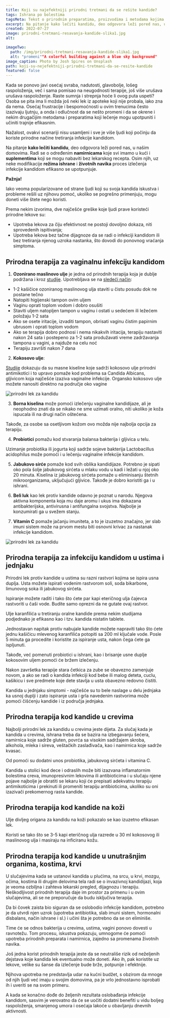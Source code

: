 ```yaml
---
title: Koji su najefektniji prirodni tretmani da se rešite kandide?
tags: Ishrana po bolestima
tagsMeta: Tekst o prirodnim preparatima, proizvodima i metodama kojima možete da lečite kandidu. Jednostavni načini da pomognete sebi u borbi protiv kandide.
excerpt: Na pitanje kako lečiti kandidu, deo odgovora leži pored nas, u našim domovima.
created: 2022-07-27
image: prirodni-tretmani-resavanja-kandide-slika1.jpg
alt:

imageTwo:
  path: /img/prirodni-tretmani-resavanja-kandide-slika1.jpg
  alt: "promeni""A colorful building against a blue sky background"
image_caption: Photo by Josh Spires on Unsplash
path: koji-su-nejefektniji-prirodni-tretmani-da-se-resite-kandide
featured: false
---
```


Kada se ponovo javi osećaj svraba, nadutosti, glavobolje, lošeg raspoloženja, već i sama pomisao na neugodnosti terapije, još više urušava urušava raspoloženje. Raste sumnja i strepnja hoće li ovog puta uspeti? Osoba se pita ima li možda još neki lek iz apoteke koji nije probala, iako zna da nema. Osećaj frustracije i bespomoćnosti u ovim trenucima često izazivaju ljutnju, a onda i odlučnost da se nešto promeni i da se okrene i nekim drugačijim metodama i preparatima koji lečenje mogu upotpuniti i učiniti trajnije efikasnim.

Nažalost, ovakvi scenariji nisu usamljeni i sve je više ljudi koji počinju da koriste prirodne načine tretiranja infekcije kandidom. 

Na pitanje **kako lečiti kandidu**, deo odgovora leži pored nas, u našim domovima. Radi se o određenim **namirnicama** koje svi imamo u kući i **suplementima** koji se mogu nabaviti bez lekarskog recepta. Osim njih, uz neke modifikacije **režima ishrane** i **životnih navika** proces izlečenja infekcije kandidom efikasno se upotpunjuje.

**Pažnja!**

Iako veoma popularizovane od strane ljudi koji su svoja kandida iskustva i probleme rešili uz njihovu pomoć, ukoliko se pogrešno primenjuju, mogu doneti više štete nego koristi.

Prema nekim izvorima, dve najčešće greške koje ljudi prave koristeći prirodne lekove su:

- Upotreba lekova za čiju efektivnost ne postoji dovoljno dokaza, niti sprovedenih ispitivanja;
- Upotreba lekova bez tačne dijagnoze da se radi o infekciji kandidom ili bez tretiranja njenog uzroka nastanka, što dovodi do ponovnog vraćanja simptoma.

## Prirodna terapija za vaginalnu infekciju kandidom

1.	**Ozonirano maslinovo ulje** je jedna od prirodnih terapija koja je dublje podržana i kroz [studije](https://pubmed.ncbi.nlm.nih.gov/27548492/). Upotrebljava se na [sledeći način](https://candidaspecialists.com/vaginal-yeast-infection/?data1=symptoms#relief):

- 1-2 kašičice ozoniranog maslinovog ulja staviti u čistu posudu dok ne postane tečno
- Natopiti higijenski tampon ovim uljem
- Vaginu oprati toplom vodom i dobro osušiti
- Staviti uljem natopljen tampon u vaginu i ostati u sedećem ili ležećem položaju 1-2 sata
- Ako se osete iritacije, izvaditi tampon, obrisati vaginu čistim papirnim ubrusom i oprati toplom vodom
- Ako se terapija dobro podnosi i nema nikakvih iritacija, terapiju nastaviti nakon 24 sata i postepeno za 1-2 sata produžavati vreme zadržavanja tampona u vagini, a najduže na celu noć
- Terapiju završiti nakon 7 dana

2. **Kokosovo ulje**:

[Studije](https://www.ncbi.nlm.nih.gov/pmc/articles/PMC90807/) dokazuju da su masne kiseline koje sadrži kokosovo ulje prirodni antimikotici i to upravo pomaže kod problema sa Candida Albicans, gljivicom koja najčešće izaziva vaginalne infekcije.
Organsko kokosovo ulje možete  nanositi direktno na područje oko vagine

![prirodni lek za kandidu](./images/prirodni-tretmani-resavanja-kandide-slika2.jpg)

3. **Borna kiselina** može pomoći izlečenju vaginalne kandidijaze, ali je neophodno znati da se nikako ne sme uzimati oralno, niti ukoliko je koža ispucala ili na drugi način oštećena. 

Takođe, za osobe sa osetljivom kožom ovo možda nije najbolja opcija za terapiju.

4. **Probiotici** pomažu kod stvaranja balansa bakterija i gljivica u telu. 

Uzimanje probiotika ili jogurta koji sadrže sojeve bakterija Lactobacillus acidophilus može pomoći i u lečenju vaginalne infekcije kandidom.

5. **Jabukovo sirće** pomaže kod svih oblika kandidijaze. Potrebno je sipati oko pola šolje jabukovog sirćeta u mlaku vodu u kadi i ležati u njoj oko 20 minuta. Kiselina iz jabukovog sirćeta pomaže u eliminisanju štetnih mikroorganizama, uključujući gljivice. Takođe je dobro koristiti ga i u ishrani.

6. **Beli luk** kao lek protiv kandide odavno je poznat u narodu. Njegova aktivna komponenta koja mu daje aromu i ukus ima dokazana antibakterijska, antivirusna i antifungalna svojstva. Najbolje je konzumirati ga u svežem stanju. 

7. **Vitamin C** pomaže jačanju imuniteta, a to je izuzetno značajno, jer slab imuni sistem može na prvom mestu biti osnovni krivac za nastanak infekcije kandidom. 

![prirodni lek za kandidu](./images/prirodni-tretmani-resavanja-kandide-slika3.jpg)

## Prirodna terapija za infekciju kandidom u ustima i jednjaku

Prirodni lek protiv kandide u ustima su razni rastvori kojima se ispira usna duplja. Usta možete ispirati vodenim rastvorom soli, soda bikarbone, limunovog soka ili jabukovog sirćeta.

Ispiranje možete raditi i tako što ćete par kapi eteričnog ulja čajevca rastvoriti u čaši vode. Budite samo oprezni da ne gutate ovaj rastvor. 

Ulje karanfilića u tretiranju oralne kandide prema nekim studijama podjednako je efikasno kao i tzv. kandida nistatin tablete. 

Jednostavan napitak protiv nabujale kandide možete napraviti tako što ćete jednu kašičicu mlevenog karanfilića potopiti sa 200 ml ključale vode. Posle 5 minuta ga procedite i koristite za ispiranje usta, nakon čega ćete ga ispljunuti.

Takođe, već pomenuti probiotici u ishrani, kao i brisanje usne duplje kokosovim uljem pomoći će bržem izlečenju. 

Nakon završetka terapije stara četkica za zube se obavezno zamenjuje novom, a ako se radi o kandida infekciji kod bebe ili malog deteta, cuclu, kašikicu i sve predmete koje dete stavlja u usta obavezno redovno čistiti.

Kandida u jednjaku simptomi - najčešće su to bele naslage u delu jednjaka ka usnoj duplji i zato ispiranje usta i grla navedenim rastvorima može pomoći čišćenju kandide i iz područja jednjaka.

## Prirodna terapija kod kandide u crevima

Najbolji prirodni lek za kandidu u crevima jeste dijeta. Za slučaj kada je kandida u crevima, ishrana treba da se bazira na izbegavanju šećera, namirnica koje sadrže gluten, povrća sa visokim sadržajem skroba, alkohola, mleka i sireva, veštačkih zaslađivača, kao i namirnica koje sadrže kvasac. 

Od pomoći su dodatni unos probiotika, jabukovog sirćeta i vitamina C.

Kandida u stolici kod dece i odraslih može biti izazvana inflamatornim bolestima creva, imunopresivnim lekovima ili antibioticima i u slučaju njene pojave najbolje je obratiti se lekaru koji će prepisati adekvatnu terapiju antimikoticima i prekinuti ili promeniti terapiju antibioticima, ukoliko su oni izazivači prekomernog rasta kandide.

## Prirodna terapija kod kandide na koži

Ulje divljeg origana za kandidu na koži pokazalo se kao izuzetno efikasan lek.

Koristi se tako što se 3-5 kapi eteričnog ulja razrede u 30 ml kokosovog ili maslinovog ulja i masiraju na inficiranu kožu.

## Prirodna terapija kod kandide u unutrašnjim organima, kostima, krvi

U slučajevima kada se ustanovi kandida u plućima, na srcu, u krvi, mozgu, očima, kostima ili drugim delovima tela radi se o invazivnoj kandidijazi, koja je veoma ozbiljna i zahteva lekarski pregled, dijagnozu i terapiju. Neškodljivost prirodnih terapija daje im prostor za primenu i u ovim slučajevima, ali se ne preporučuje da budu isključiva terapija.

Da bi čovek zaista bio siguran da se oslobodio infekcije kandidom, potrebno je da utvrdi njen uzrok (upotreba antibiotika, slab imuni sistem, hormonalni disbalans, način ishrane i sl.) i učini šta je potrebno da se on eliminiše. 

Time će se odnos bakterija u crevima, ustima, vagini ponovo dovesti u ravnotežu. Tom procesu, iskustva pokazuju, umnogome će pomoći upotreba prirodnih preparata i namirnica, zajedno sa promenama životnih navika.

Još jedna korist prirodnih terapija jeste da se neutrališe rizik od neželjenih dejstava koje kandida lek eventualno može doneti. Ako ih, pak koristite uz lekove, velike su šanse da izlečenje bude brže, potpunije i efektnije. 

Njihova upotreba ne predstavlja udar na kućni budžet, s obzirom da mnoge od njih ljudi već imaju u svojim domovima, pa je vrlo jednostavno isprobati ih i uveriti se na svom primeru. 

A kada se konačno dođe do željenih rezultata oslobađanja infekcije kandidom, sasvim je verovatno da će se uočiti dodatni benefiti u vidu boljeg raspoloženja, smanjenog umora i osećaja lakoće u obavljanju dnevnih aktivnosti.

















